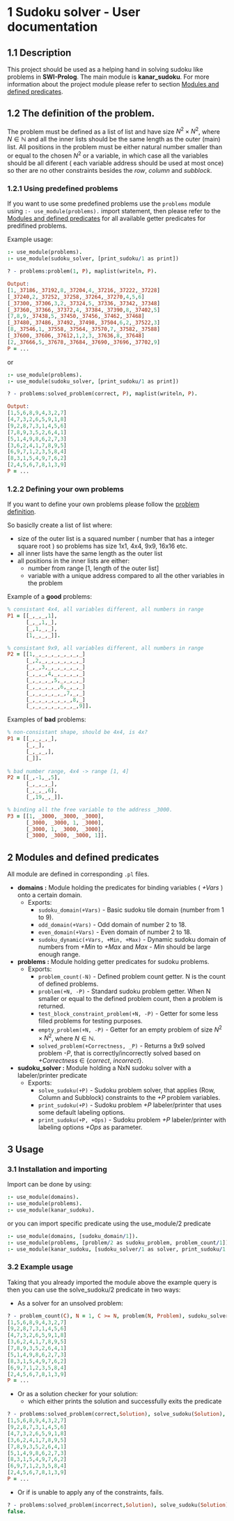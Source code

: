 # 1 **Sudoku solver - User documentation**

## 1.1 Description

This project should be used as a helping hand in solving sudoku like problems in **SWI-Prolog**. The main module is **kanar_sudoku**. For more information about the project module please refer to section [Modules and defined predicates](#2-modules-and-defined-predicates).

## 1.2 The definition of the problem.

The problem must be defined as a list of list and have size $N^2{\times}N^2$, where $N\in\mathbb{N}$ and all the inner lists should be the same length as the outer (main) list. All positions in the problem must be either natural number smaller than or equal to the chosen $N^2$ or a variable, in which case all the variables should be all diferent ( each variable address should be used at most once) so ther are no other constraints besides the *row*, *column* and *subblock*.

### 1.2.1 Using predefined problems

If you want to use some predefined problems use the `problems` module using ```:- use_module(problems).``` import statement, then please refer to the [Modules and defined predicates](#2-modules-and-defined-predicates) for all available getter predicates for predifined problems.

Example usage:
```Prolog
:- use_module(problems).
:- use_module(sudoku_solver, [print_sudoku/1 as print])

? - problems:problem(1, P), maplist(writeln, P).

Output:
[1,_37186,_37192,8,_37204,4,_37216,_37222,_37228]
[_37240,2,_37252,_37258,_37264,_37270,4,5,6]
[_37300,_37306,3,2,_37324,5,_37336,_37342,_37348]
[_37360,_37366,_37372,4,_37384,_37390,8,_37402,5]
[7,8,9,_37438,5,_37450,_37456,_37462,_37468]
[_37480,_37486,_37492,_37498,_37504,6,2,_37522,3]
[8,_37546,1,_37558,_37564,_37570,7,_37582,_37588]
[_37600,_37606,_37612,1,2,3,_37636,8,_37648]
[2,_37666,5,_37678,_37684,_37690,_37696,_37702,9]
P = ...
```

or 

```Prolog
:- use_module(problems).
:- use_module(sudoku_solver, [print_sudoku/1 as print])

? - problems:solved_problem(correct, P), maplist(writeln, P).

Output:
[1,5,6,8,9,4,3,2,7]
[4,7,3,2,6,5,9,1,8]
[9,2,8,7,3,1,4,5,6]
[7,8,9,3,5,2,6,4,1]
[5,1,4,9,8,6,2,7,3]
[3,6,2,4,1,7,8,9,5]
[6,9,7,1,2,3,5,8,4]
[8,3,1,5,4,9,7,6,2]
[2,4,5,6,7,8,1,3,9]
P = ...
```


### 1.2.2 Defining your own problems

If you want to define your own problems please follow the [problem definition](#12-the-definition-of-the-problem).

So basiclly create a list of list where:
  - size of the outer list is a squared number ( number that has a integer square root ) so problems has size 1x1, 4x4, 9x9, 16x16 etc. 
  - all inner lists have the same length as the outer list
  - all positions in the inner lists are either:
    - number from range [1, length of the outer list]
    - variable with a unique address compared to all the other variables in the problem

Example of a **good** problems:
```Prolog
% consistant 4x4, all variables different, all numbers in range
P1 = [[_,_,_,1],
      [_,_,1,_],
      [_,1,_,_],
      [1,_,_,_]].

% consistant 9x9, all variables different, all numbers in range
P2 = [[1,_,_,_,_,_,_,_,_]
      [_,2,_,_,_,_,_,_,_]
      [_,_,3,_,_,_,_,_,_]
      [_,_,_,4,_,_,_,_,_]
      [_,_,_,_,5,_,_,_,_]
      [_,_,_,_,_,6,_,_,_]
      [_,_,_,_,_,_,7,_,_]
      [_,_,_,_,_,_,_,8,_]
      [_,_,_,_,_,_,_,_,9]].
```

Examples of **bad** problems:
```Prolog
% non-consistant shape, should be 4x4, is 4x?
P1 = [[_,_,_,_],
      [_,_],
      [_,_,_,],
      [_]].
      
% bad number range, 4x4 -> range [1, 4]
P2 = [[_,-1,_,5],
      [_,_,_,_],
      [_,_,_,6],
      [_,19,_,_]].

% binding all the free variable to the address _3000.
P3 = [[1, _3000, _3000, _3000], 
      [_3000, _3000, 1, _3000], 
      [_3000, 1, _3000, _3000], 
      [_3000, _3000, _3000, 1]].
```

## 2 Modules and defined predicates

All module are defined in corresponding `.pl` files.

 - **domains :** Module holding the predicates for binding variables  ( *+Vars* ) onto a certain domain.
   - Exports: 
     - `sudoku_domain(+Vars)` - Basic sudoku tile domain (number from 1 to 9).
     - `odd_domain(+Vars)` - Odd domain of number 2 to 18.
     - `even_domain(+Vars)` - Even domain of number 2 to 18. 
     - `sudoku_dynamic(+Vars, +Min, +Max)` - Dynamic sudoku domain of numbers from *+Min* to *+Max* and *Max - Min* should be large enough range.
 - **problems :** Module holding getter predicates for sudoku problems.
   - Exports: 
     - `problem_count(-N)` - Defined problem count getter. N is the count of defined problems.
     - `problem(+N, -P)` - Standard sudoku problem getter. When N smaller or equal to the defined problem count, then a problem is returned.
     - `test_block_constraint_problem(+N, -P)` - Getter for some less filled problems for testing purposes.
     - `empty_problem(+N, -P)` - Getter for an empty problem of size $N^2{\times}N^2$, where $N\in\mathbb{N}$. 
     - `solved_problem(+Correctness, _P)` - Returns a 9x9 solved problem *-P*, that is correctly/incorrectly solved based on *+Correctness* $\in$ \{*correct*, *incorrect*\}.
 - **sudoku_solver :** Module holding a NxN sudoku solver with a labeler/printer predicate
   - Exports:
     - `solve_sudoku(+P)` - Sudoku problem solver, that applies (Row, Column and Subblock) constraints to the *+P* problem variables.
     - `print_sudoku(+P)` - Sudoku problem *+P* labeler/printer that uses some default labeling options.
     - `print_sudoku(+P, +Ops)` - Sudoku problem *+P* labeler/printer with labeling options *+Ops* as parameter.

## 3 Usage

### 3.1 Installation and importing

Import can be done by using:

```Prolog
:- use_module(domains).
:- use_module(problems).
:- use_module(kanar_sudoku).
```

or you can import specific predicate using the use_module/2 predicate

```Prolog
:- use_module(domains, [sudoku_domain/1]).
:- use_module(problems, [problem/2 as sudoku_problem, problem_count/1]).
:- use_module(kanar_sudoku, [sudoku_solver/1 as solver, print_sudoku/1 as printer]).
```
### 3.2 Example usage

Taking that you already imported the module above the example query is then you can use the solve_sudoku/2 predicate in two ways:

- As a solver for an unsolved problem:

```Prolog
? - problem_count(C), N = 1, C >= N, problem(N, Problem), sudoku_solver(Problem), print_sudoku(Problem).
[1,5,6,8,9,4,3,2,7]
[9,2,8,7,3,1,4,5,6]
[4,7,3,2,6,5,9,1,8]
[3,6,2,4,1,7,8,9,5]
[7,8,9,3,5,2,6,4,1]
[5,1,4,9,8,6,2,7,3]
[8,3,1,5,4,9,7,6,2]
[6,9,7,1,2,3,5,8,4]
[2,4,5,6,7,8,1,3,9]
P = ...
```

- Or as a solution checker for your solution:
  - which either prints the solution and successfully exits the predicate

```Prolog
? - problems:solved_problem(correct,Solution), solve_sudoku(Solution), print_sudoku(Solution).
[1,5,6,8,9,4,3,2,7]
[9,2,8,7,3,1,4,5,6]
[4,7,3,2,6,5,9,1,8]
[3,6,2,4,1,7,8,9,5]
[7,8,9,3,5,2,6,4,1]
[5,1,4,9,8,6,2,7,3]
[8,3,1,5,4,9,7,6,2]
[6,9,7,1,2,3,5,8,4]
[2,4,5,6,7,8,1,3,9]
P = ...
```
  - Or if is unable to apply any of the constraints, fails.
```Prolog
? - problems:solved_problem(incorrect,Solution), solve_sudoku(Solution), print_sudoku(Solution).
false.
```